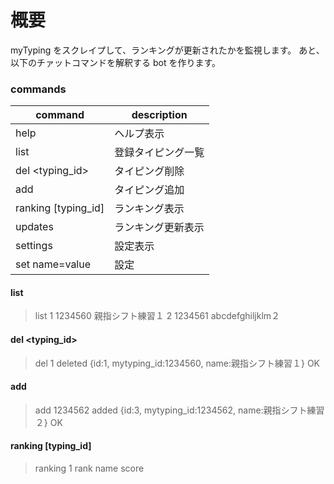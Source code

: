 概要
====

myTyping をスクレイプして、ランキングが更新されたかを監視します。
あと、以下のチァットコマンドを解釈する bot を作ります。


### commands

|command            |description        |
|-------------------|-------------------|
|help               |ヘルプ表示         |
|list               |登録タイピング一覧 |
|del <typing_id>    |タイピング削除     |
|add <myTyping ID>  |タイピング追加     |
|ranking [typing_id]|ランキング表示     |
|updates            |ランキング更新表示 |
|settings           |設定表示           |
|set name=value     |設定               |

#### list

> list
1  1234560  親指シフト練習１
2  1234561  abcdefghiljklm２


#### del <typing_id>

> del 1
deleted {id:1, mytyping_id:1234560, name:親指シフト練習１}
OK

#### add <myTyping ID>

> add 1234562
added {id:3, mytyping_id:1234562, name:親指シフト練習２}
OK

#### ranking [typing_id]

> ranking 1
rank  name  score
